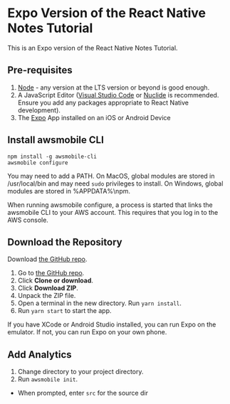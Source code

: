 # Expo Version of the React Native Notes Tutorial

This is an Expo version of the React Native Notes Tutorial.

## Pre-requisites

1. [Node](https://nodejs.org) - any version at the LTS version or beyond is good enough.
2. A JavaScript Editor ([Visual Studio Code](https://code.visualstudio.com/) or [Nuclide](https://nuclide.io/) is recommended.  Ensure you add any packages appropriate to React Native development).
3. The [Expo](https://expo.io) App installed on an iOS or Android Device

## Install awsmobile CLI

```
npm install -g awsmobile-cli
awsmobile configure
```

You may need to add a PATH.  On MacOS, global modules are stored in /usr/local/bin and may need `sudo` privileges to install.  On Windows, global modules are stored in %APPDATA%\\npm.

When running awsmobile configure, a process is started that links the awsmobile CLI to your AWS account.  This requires that you log in to the AWS console.

## Download the Repository

Download [the GitHub repo](https://github.com/adrianhall/react-native-expo-notes).

1. Go to [the GitHub repo](https://github.com/adrianhall/react-native-expo-notes).
2. Click **Clone or download**.
3. Click **Download ZIP**.
4. Unpack the ZIP file.
5. Open a terminal in the new directory.  Run `yarn install`.
6. Run `yarn start` to start the app.

If you have XCode or Android Studio installed, you can run Expo on the emulator.  If not, you can run Expo on your own phone.

## Add Analytics

1. Change directory to your project directory.
2. Run `awsmobile init`.
  * When prompted, enter `src` for the source dir


